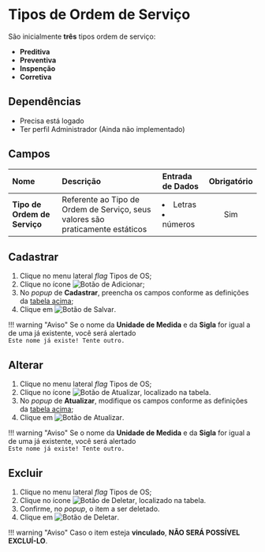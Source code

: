 # Tipos de Ordem de Serviço

São inicialmente **três** tipos ordem de serviço:

* **Preditiva**
* **Preventiva**
* **Inspenção**
* **Corretiva**

## Dependências

* Precisa está logado
* Ter perfil Administrador (Ainda não implementado)

## Campos

Nome|Descrição|Entrada de Dados|Obrigatório
:---|:--------|:---|:---------:
**Tipo de Ordem de Serviço**|Referente ao Tipo de Ordem de Serviço, seus valores são praticamente estáticos|<li>Letras</li><li>números</li>|<span class="badge badge-pill badge-success">Sim</span>

## Cadastrar

1. Clique no menu lateral <span class="btn-panel"><i class="material-icons">flag</i> Tipos de OS</span>;
2. Clique no ícone ![Botão de Adicionar](/assets/images/button_add.png);
3. No _popup_ de **Cadastrar**, preencha os campos conforme as definições da <a href="#campos">tabela acima</a>;
4. Clique em ![Botão de Salvar](/assets/images/button_save.png).

!!! warning "Aviso"
    Se o nome da **Unidade de Medida** e da **Sigla** for igual a de uma já existente, você será alertado  
    `Este nome já existe! Tente outro.`

## Alterar

1. Clique no menu lateral <span class="btn-panel"><i class="material-icons">flag</i> Tipos de OS</span>;
2. Clique no ícone ![Botão de Atualizar](/assets/images/button_update.png), localizado na tabela.
3. No _popup_ de **Atualizar**, modifique os campos conforme as definições da <a href="#campos">tabela acima</a>;
4. Clique em ![Botão de Atualizar](/assets/images/button_update_large.png).

!!! warning "Aviso"
    Se o nome da **Unidade de Medida** e da **Sigla** for igual a de uma já existente, você será alertado  
    `Este nome já existe! Tente outro.`

## Excluir

1. Clique no menu lateral <span class="btn-panel"><i class="material-icons">flag</i> Tipos de OS</span>;
2. Clique no ícone ![Botão de Deletar](/assets/images/button_delete.png), localizado na tabela.
3. Confirme, no _popup_, o item a ser deletado.
4. Clique em ![Botão de Deletar](/assets/images/button_delete_large.png).

!!! warning "Aviso"
    Caso o item esteja **vinculado**, **NÃO SERÁ POSSÍVEL EXCLUÍ-LO**.


